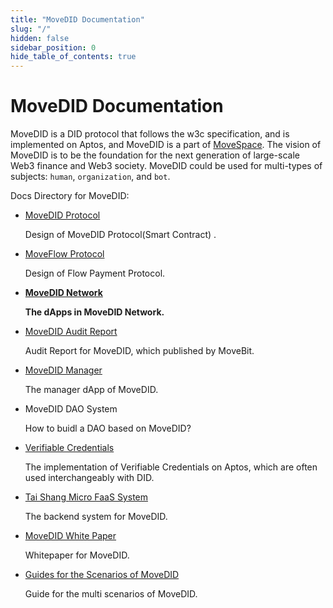 ```yaml
---
title: "MoveDID Documentation"
slug: "/"
hidden: false
sidebar_position: 0
hide_table_of_contents: true
---
```


# MoveDID Documentation

MoveDID is a DID protocol that follows the w3c specification, and is implemented on Aptos, and MoveDID is a part of [MoveSpace](https://movespace.xyz).
The vision of MoveDID is to be the foundation for the next generation of large-scale Web3 finance and Web3 society.
MoveDID could be used for multi-types of subjects: `human`, `organization`, and `bot`.

Docs Directory for MoveDID:

* [MoveDID Protocol](/move-did-contract)

  Design of MoveDID Protocol(Smart Contract) .

* [MoveFlow Protocol](/guides-for-moveflow)

  Design of Flow Payment Protocol.

* **[MoveDID Network](/move-did-network)**

  **The dApps in MoveDID Network.**

* [MoveDID Audit Report](/move-did-audit-report)

  Audit Report for MoveDID, which published by MoveBit.

* [MoveDID Manager](/move-did-manager)

  The manager dApp of MoveDID.

* MoveDID DAO System

  How to buidl a DAO based on MoveDID?

* [Verifiable Credentials](https://www.w3.org/TR/vc-data-model/)

  The implementation of Verifiable Credentials on Aptos, which are often used interchangeably with DID.

* [Tai Shang Micro FaaS System](/tai-shang-micro-faas-system)

  The backend system for MoveDID.

* [MoveDID White Paper](/move-did-white-paper-index)
  
  Whitepaper for MoveDID.

- [Guides for the Scenarios of MoveDID](/guides-for-the-scenarios-of-move-did)

  Guide for the multi scenarios of MoveDID.
  
  
